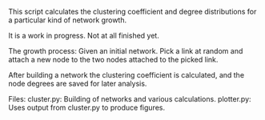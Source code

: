 This script calculates the clustering coefficient and degree distributions for a
particular kind of network growth.

It is a work in progress. Not at all finished yet.

The growth process:
Given an initial network. Pick a link at random and attach a new node to the two
nodes attached to the picked link.

After building a network the clustering coefficient is calculated, and the node
degrees are saved for later analysis.

Files:
cluster.py: Building of networks and various calculations.
plotter.py: Uses output from cluster.py to produce figures.

